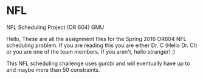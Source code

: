 # NFL
NFL Scheduling Project (OR 604) GMU

Hello,
These are all the assignment files for the Spring 2016 OR604 NFL scheduling problem.
If you are reading this you are either Dr. C (Hello Dr. C!) or you are one of
the team members. If you aren't, hello stranger! :)

This NFL scheduling challenge uses gurobi and will eventually have up to
and maybe more than 50 constraints.
